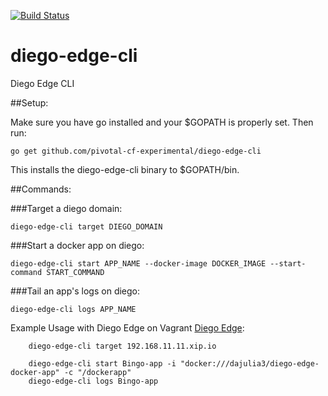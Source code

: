 [![Build Status](https://travis-ci.org/pivotal-cf-experimental/diego-edge-cli.svg?branch=master)](https://travis-ci.org/pivotal-cf-experimental/diego-edge-cli)

diego-edge-cli
==============

Diego Edge CLI

##Setup:

Make sure you have go installed and your $GOPATH is properly set. Then run:

    go get github.com/pivotal-cf-experimental/diego-edge-cli

This installs the diego-edge-cli binary to $GOPATH/bin.


##Commands:

###Target a diego domain:

    diego-edge-cli target DIEGO_DOMAIN

###Start a docker app on diego:

    diego-edge-cli start APP_NAME --docker-image DOCKER_IMAGE --start-command START_COMMAND

###Tail an app's logs on diego:

    diego-edge-cli logs APP_NAME

Example Usage with Diego Edge on Vagrant [Diego Edge](https://github.com/pivotal-cf-experimental/diego-edge):

        diego-edge-cli target 192.168.11.11.xip.io

        diego-edge-cli start Bingo-app -i "docker:///dajulia3/diego-edge-docker-app" -c "/dockerapp"
        diego-edge-cli logs Bingo-app
